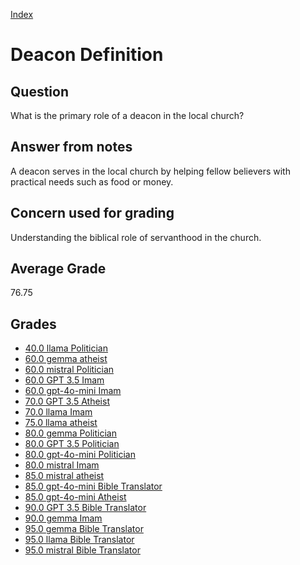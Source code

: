 
[Index](../index.md)
# Deacon Definition
## Question
What is the primary role of a deacon in the local church?

## Answer from notes
A deacon serves in the local church by helping fellow believers with practical needs such as food or money.

## Concern used for grading
Understanding the biblical role of servanthood in the church.

## Average Grade
76.75

## Grades
 * [40.0 llama Politician](../answers/llama_Politician/Deacon_Definition.md)
 * [60.0 gemma atheist](../answers/gemma_atheist/Deacon_Definition.md)
 * [60.0 mistral Politician](../answers/mistral_Politician/Deacon_Definition.md)
 * [60.0 GPT 3.5 Imam](../answers/GPT_3.5_Imam/Deacon_Definition.md)
 * [60.0 gpt-4o-mini Imam](../answers/gpt-4o-mini_Imam/Deacon_Definition.md)
 * [70.0 GPT 3.5 Atheist](../answers/GPT_3.5_Atheist/Deacon_Definition.md)
 * [70.0 llama Imam](../answers/llama_Imam/Deacon_Definition.md)
 * [75.0 llama atheist](../answers/llama_atheist/Deacon_Definition.md)
 * [80.0 gemma Politician](../answers/gemma_Politician/Deacon_Definition.md)
 * [80.0 GPT 3.5 Politician](../answers/GPT_3.5_Politician/Deacon_Definition.md)
 * [80.0 gpt-4o-mini Politician](../answers/gpt-4o-mini_Politician/Deacon_Definition.md)
 * [80.0 mistral Imam](../answers/mistral_Imam/Deacon_Definition.md)
 * [85.0 mistral atheist](../answers/mistral_atheist/Deacon_Definition.md)
 * [85.0 gpt-4o-mini Bible Translator](../answers/gpt-4o-mini_Bible_Translator/Deacon_Definition.md)
 * [85.0 gpt-4o-mini Atheist](../answers/gpt-4o-mini_Atheist/Deacon_Definition.md)
 * [90.0 GPT 3.5 Bible Translator](../answers/GPT_3.5_Bible_Translator/Deacon_Definition.md)
 * [90.0 gemma Imam](../answers/gemma_Imam/Deacon_Definition.md)
 * [95.0 gemma Bible Translator](../answers/gemma_Bible_Translator/Deacon_Definition.md)
 * [95.0 llama Bible Translator](../answers/llama_Bible_Translator/Deacon_Definition.md)
 * [95.0 mistral Bible Translator](../answers/mistral_Bible_Translator/Deacon_Definition.md)
